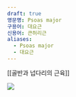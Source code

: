 ```yaml
---
draft: true
영문명: Psoas major
구용어: 대요근
신용어: 큰허리근
aliases:
  - Psoas major
  - 대요근
---
```


[[골반과 넙다리의 근육]]

![](https://upload.wikimedia.org/wikipedia/commons/c/c3/Psoas_major_muscle_-_animation05.gif)
